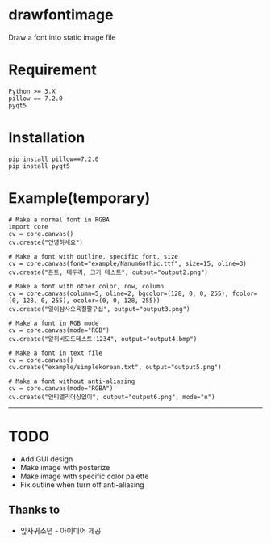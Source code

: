 # drawfontimage
Draw a font into static image file 

# Requirement
```
Python >= 3.X
pillow == 7.2.0
pyqt5
```

# Installation
```
pip install pillow==7.2.0
pip install pyqt5
```

# Example(temporary)

```
# Make a normal font in RGBA
import core
cv = core.canvas()
cv.create("안녕하세요")

# Make a font with outline, specific font, size
cv = core.canvas(font="example/NanumGothic.ttf", size=15, oline=3)
cv.create("폰트, 테두리, 크기 테스트", output="output2.png")
    
# Make a font with other color, row, column
cv = core.canvas(column=5, oline=2, bgcolor=(128, 0, 0, 255), fcolor=(0, 128, 0, 255), ocolor=(0, 0, 128, 255))
cv.create("일이삼사오육칠팔구십", output="output3.png")

# Make a font in RGB mode
cv = core.canvas(mode="RGB")
cv.create("알쥐비모드테스트!1234", output="output4.bmp")

# Make a font in text file
cv = core.canvas()
cv.create("example/simplekorean.txt", output="output5.png")

# Make a font without anti-aliasing
cv = core.canvas(mode="RGBA")
cv.create("안티앨리어싱없이", output="output6.png", mode="n")

```

* * *
    
# TODO
* Add GUI design
* Make image with posterize
* Make image with specific color palette
* Fix outline when turn off anti-aliasing

## Thanks to
* 잎사귀소년 - 아이디어 제공